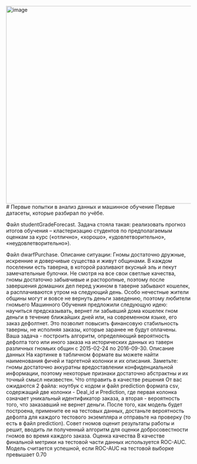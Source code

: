 <img width="538" alt="image" src="https://github.com/user-attachments/assets/6f028fb1-075f-468c-8666-a2839c455696"># Первые попытки в анализ данных и машинное обучение
Первые датасеты, которые разбирал по учёбе.

Файл studentGradeForecast. Задача стояла такая: реализовать прогноз итогов обучения – кластеризацию студентов по предполагаемым оценкам за курс («отлично», «хорошо», «удовлетворительно», «неудовлетворительно»).

Файл dwarfPurchase. Описание ситуации: 
Гномы достаточно дружные, искренние и доверчивые существа и живут общинами. В каждом
поселении есть таверна, в которой разливают вкусный эль и пекут замечательные булочки. Не
смотря на все свои светлые качества, гномы достаточно забывчивые и расторопные, поэтому после
завершения домашних дел перед ужином в таверне забывают кошелек, а расплачиваются утром на
следующий день.
Особо нечестные жители общины могут и вовсе не вернуть деньги заведению, поэтому
любители гномьего Машинного Обучения предложили следующую идею: научиться
предсказывать, вернет ли забывший дома кошелек гном деньги в течение ближайших дней или, на
современном языке, его заказ дефолтнет. Это позволит повысить финансовую стабильность
таверны, не исполняя заказы, которые заранее не будут оплачены.
Ваша задача - построить алгоритм, определяющий вероятность дефолта того или иного заказа
на исторических данных из таверн различных гномьих общин с 2015-02-24 по 2016-09-30.
Описание данных
На картинке в табличном формате вы можете найти наименования фичей и таргетной
колонки и их описания. Заметьте: гномы достаточно аккуратны вредоставлении
конфиденциальной информации, поэтому некоторые признаки достаточно абстрактны и их точный
смысл неизвестен.
Что отправить в качестве решения
От вас ожидаются 2 файла: ноутбук с кодом и файл prediction формата csv, содержащий две
колонки - Deal_id и Prediction, где первая колонка означает уникальный идентификатор заказа, а
вторая - вероятность того, что заказавший не вернет деньги.
После того, как модель будет построена, примените ее на тестовых данных, достаньте
вероятность дефолта для каждого тестового экземпляра и отправьте на проверку (то есть в файл
prediction). Совет гномов оценит результаты работы и решит, вводить ли полученный алгоритм для
оценки добросовестности гномов во время каждого заказа.
Оценка качества
В качестве финальной метрики на тестовой части данных используется ROC-AUC.
Модель считается успешной, если ROC-AUC на тестовой выборке превышает 0.70
